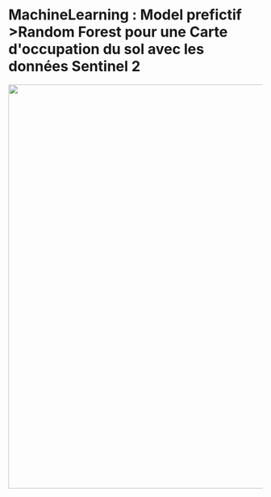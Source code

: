 # MachineLearning : Model prefictif >Random Forest pour une Carte d'occupation du sol avec les données Sentinel 2
<p align="center">
  <img width="800" src="OCS-SENTINEL/figures/OCS.png">
</p>
